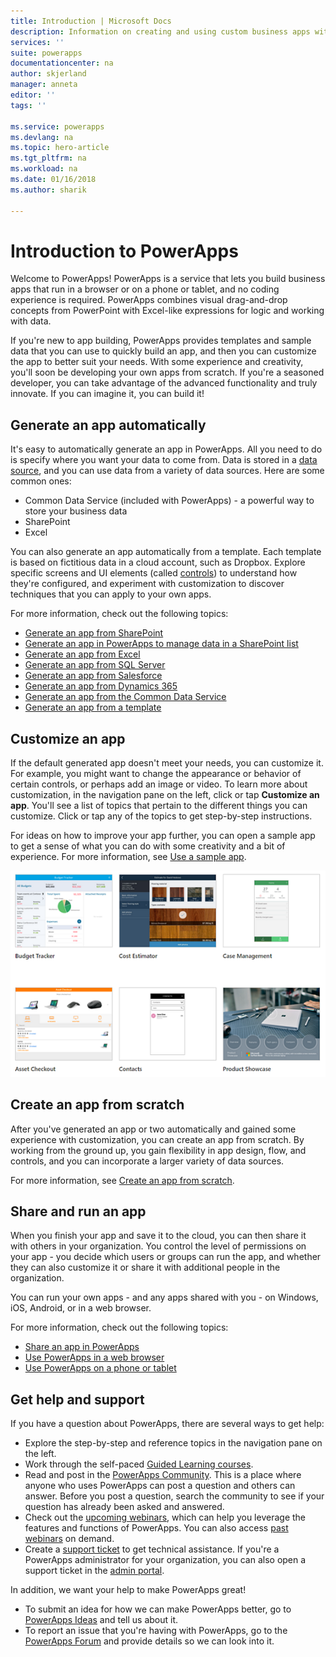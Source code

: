 ```yaml
---
title: Introduction | Microsoft Docs
description: Information on creating and using custom business apps with Microsoft PowerApps
services: ''
suite: powerapps
documentationcenter: na
author: skjerland
manager: anneta
editor: ''
tags: ''

ms.service: powerapps
ms.devlang: na
ms.topic: hero-article
ms.tgt_pltfrm: na
ms.workload: na
ms.date: 01/16/2018
ms.author: sharik

---
```

# Introduction to PowerApps
Welcome to PowerApps! PowerApps is a service that lets you build business apps that run in a browser or on a phone or tablet, and no coding experience is required. PowerApps combines visual drag-and-drop concepts from PowerPoint with Excel-like expressions for logic and working with data.

If you're new to app building, PowerApps provides templates and sample data that you can use to quickly build an app, and then you can customize the app to better suit your needs. With some experience and creativity, you'll soon be developing your own apps from scratch. If you're a seasoned developer, you can take advantage of the advanced functionality and truly innovate. If you can imagine it, you can build it!

## Generate an app automatically
It's easy to automatically generate an app in PowerApps. All you need to do is specify where you want your data to come from. Data is stored in a [data source](maker/connections-list.md), and you can use data from a variety of data sources. Here are some common ones:

* Common Data Service (included with PowerApps) - a powerful way to store your business data
* SharePoint
* Excel

You can also generate an app automatically from a template. Each template is based on fictitious data in a cloud account, such as Dropbox. Explore specific screens and UI elements (called [controls](reference-properties.md)) to understand how they're configured, and experiment with customization to discover techniques that you can apply to your own apps.

For more information, check out the following topics:

* [Generate an app from SharePoint](maker/generate-app-from-sharepoint-list-interface.md)
* [Generate an app in PowerApps to manage data in a SharePoint list](maker/app-from-sharepoint.md)
* [Generate an app from Excel](maker/get-started-create-from-data.md)
* [Generate an app from SQL Server](connections/connection-azure-sqldatabase.md)
* [Generate an app from Salesforce](maker/add-manage-connections.md)
* [Generate an app from Dynamics 365](connections/connection-dynamics-crmonline.md)
* [Generate an app from the Common Data Service](maker/data-platform-create-app.md)
* [Generate an app from a template](maker/get-started-test-drive.md)

## Customize an app
If the default generated app doesn't meet your needs, you can customize it. For example, you might want to change the appearance or behavior of certain controls, or perhaps add an image or video. To learn more about customization, in the navigation pane on the left, click or tap **Customize an app**. You'll see a list of topics that pertain to the different things you can customize. Click or tap any of the topics to get step-by-step instructions.

For ideas on how to improve your app further, you can open a sample app to get a sense of what you can do with some creativity and a bit of experience. For more information, see [Use a sample app](open-and-run-a-sample-app.md).

![Sample apps](./media/getting-started/sample-apps.png)

## Create an app from scratch
After you've generated an app or two automatically and gained some experience with customization, you can create an app from scratch. By working from the ground up, you gain flexibility in app design, flow, and controls, and you can incorporate a larger variety of data sources.

For more information, see [Create an app from scratch](maker/get-started-create-from-blank.md).

## Share and run an app
When you finish your app and save it to the cloud, you can then share it with others in your organization. You control the level of permissions on your app - you decide which users or groups can run the app, and whether they can also customize it or share it with additional people in the organization.

You can run your own apps - and any apps shared with you - on Windows, iOS, Android, or in a web browser.

For more information, check out the following topics:

* [Share an app in PowerApps](share-app.md)
* [Use PowerApps in a web browser](run-app-browser.md)
* [Use PowerApps on a phone or tablet](run-app-client.md)

## Get help and support
If you have a question about PowerApps, there are several ways to get help:

* Explore the step-by-step and reference topics in the navigation pane on the left.
* Work through the self-paced [Guided Learning courses](https://docs.microsoft.com/powerapps/guided-learning/).
* Read and post in the [PowerApps Community](https://aka.ms/powerapps-community). This is a place where anyone who uses PowerApps can post a question and others can answer. Before you post a question, search the community to see if your question has already been asked and answered.
* Check out the [upcoming webinars](webinars-listing.md#upcoming-webinars), which can help you leverage the features and functions of PowerApps. You can also access [past webinars](webinars-listing.md#past-webinars) on demand.
* Create a [support ticket](https://powerapps.microsoft.com/support/pro/) to get technical assistance. If you're a PowerApps administrator for your organization, you can also open a support ticket in the [admin portal](https://portal.office.com/Support/Support.aspx).

In addition, we want your help to make PowerApps great!

* To submit an idea for how we can make PowerApps better, go to [PowerApps Ideas](https://powerusers.microsoft.com/t5/PowerApps-Ideas/idb-p/PowerAppsIdeas) and tell us about it.
* To report an issue that you're having with PowerApps, go to the [PowerApps Forum](https://powerusers.microsoft.com/t5/General-Discussion/bd-p/PowerAppsForum1) and provide details so we can look into it.

